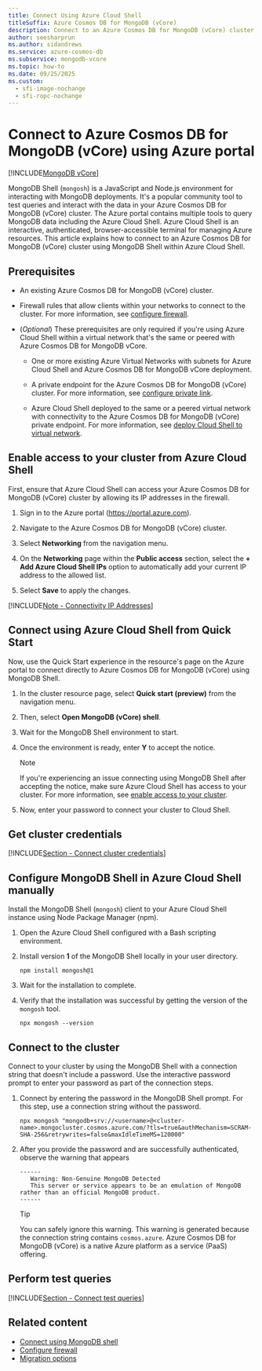```yaml
---
title: Connect Using Azure Cloud Shell
titleSuffix: Azure Cosmos DB for MongoDB (vCore)
description: Connect to an Azure Cosmos DB for MongoDB (vCore) cluster by using Azure Cloud Shell to query data.
author: seesharprun
ms.author: sidandrews
ms.service: azure-cosmos-db
ms.subservice: mongodb-vcore
ms.topic: how-to
ms.date: 09/25/2025
ms.custom:
  - sfi-image-nochange
  - sfi-ropc-nochange
---
```


# Connect to Azure Cosmos DB for MongoDB (vCore) using Azure portal

[!INCLUDE[MongoDB vCore](~/reusable-content/ce-skilling/azure/includes/cosmos-db/includes/appliesto-mongodb-vcore.md)]

MongoDB Shell (`mongosh`) is a JavaScript and Node.js environment for interacting with MongoDB deployments. It's a popular community tool to test queries and interact with the data in your Azure Cosmos DB for MongoDB (vCore) cluster. The Azure portal contains multiple tools to query MongoDB data including the Azure Cloud Shell. Azure Cloud Shell is an interactive, authenticated, browser-accessible terminal for managing Azure resources. This article explains how to connect to an Azure Cosmos DB for MongoDB (vCore) cluster using MongoDB Shell within Azure Cloud Shell.

## Prerequisites

- An existing Azure Cosmos DB for MongoDB (vCore) cluster.

- Firewall rules that allow clients within your networks to connect to the cluster. For more information, see [configure firewall](how-to-configure-firewall.md).

- (*Optional*) These prerequisites are only required if you're using Azure Cloud Shell within a virtual network that's the same or peered with Azure Cosmos DB for MongoDB vCore.

  - One or more existing Azure Virtual Networks with subnets for Azure Cloud Shell and Azure Cosmos DB for MongoDB vCore deployment.
  
  - A private endpoint for the Azure Cosmos DB for MongoDB (vCore) cluster. For more information, see [configure private link](how-to-private-link.md).
  
  - Azure Cloud Shell deployed to the same or a peered virtual network with connectivity to the Azure Cosmos DB for MongoDB (vCore) private endpoint. For more information, see [deploy Cloud Shell to virtual network](/azure/cloud-shell/vnet/deployment).

## Enable access to your cluster from Azure Cloud Shell

First, ensure that Azure Cloud Shell can access your Azure Cosmos DB for MongoDB (vCore) cluster by allowing its IP addresses in the firewall.

1. Sign in to the Azure portal (<https://portal.azure.com>).

1. Navigate to the Azure Cosmos DB for MongoDB (vCore) cluster.

1. Select **Networking** from the navigation menu.

1. On the **Networking** page within the **Public access** section, select the **+ Add Azure Cloud Shell IPs** option to automatically add your current IP address to the allowed list.

1. Select **Save** to apply the changes.

[!INCLUDE[Note - Connectivity IP Addresses](includes/note-connectivity-ip-addresses.md)]

## Connect using Azure Cloud Shell from Quick Start

Now, use the Quick Start experience in the resource's page on the Azure portal to connect directly to Azure Cosmos DB for MongoDB (vCore) using MongoDB Shell.

1. In the cluster resource page, select **Quick start (preview)** from the navigation menu.

1. Then, select **Open MongoDB (vCore) shell**.

1. Wait for the MongoDB Shell environment to start.

1. Once the environment is ready, enter **Y** to accept the notice.

    > [!NOTE]
    > If you're experiencing an issue connecting using MongoDB Shell after accepting the notice, make sure Azure Cloud Shell has access to your cluster. For more information, see [enable access to your cluster](#enable-access-to-your-cluster-from-azure-cloud-shell).

1. Now, enter your password to connect your cluster to Cloud Shell.

## Get cluster credentials

[!INCLUDE[Section - Connect cluster credentials](includes/section-connect-cluster-credentials.md)]

## Configure MongoDB Shell in Azure Cloud Shell manually

Install the MongoDB Shell (`mongosh`) client to your Azure Cloud Shell instance using Node Package Manager (npm).

1. Open the Azure Cloud Shell configured with a Bash scripting environment.

1. Install version **1** of the MongoDB Shell locally in your user directory.

    ```azurecli-interactive
    npm install mongosh@1
    ```

1. Wait for the installation to complete.

1. Verify that the installation was successful by getting the version of the `mongosh` tool.

    ```azurecli-interactive
    npx mongosh --version
    ```

## Connect to the cluster

Connect to your cluster by using the MongoDB Shell with a connection string that doesn't include a password. Use the interactive password prompt to enter your password as part of the connection steps.

1. Connect by entering the password in the MongoDB Shell prompt. For this step, use a connection string without the password.

    ```azurecli-interactive
    npx mongosh "mongodb+srv://<username>@<cluster-name>.mongocluster.cosmos.azure.com/?tls=true&authMechanism=SCRAM-SHA-256&retrywrites=false&maxIdleTimeMS=120000"
    ```

1. After you provide the password and are successfully authenticated, observe the warning that appears

    ```output
    ------
       Warning: Non-Genuine MongoDB Detected
       This server or service appears to be an emulation of MongoDB rather than an official MongoDB product.
    ------
    ```

    > [!TIP]
    > You can safely ignore this warning. This warning is generated because the connection string contains `cosmos.azure`. Azure Cosmos DB for MongoDB (vCore) is a native Azure platform as a service (PaaS) offering.

## Perform test queries

[!INCLUDE[Section - Connect test queries](includes/section-connect-test-queries.md)]

## Related content

- [Connect using MongoDB shell](how-to-connect-mongo-shell.md)
- [Configure firewall](how-to-configure-firewall.md)
- [Migration options](migration-options.md)
